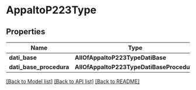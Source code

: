 # AppaltoP223Type

## Properties
Name | Type | Description | Notes
------------ | ------------- | ------------- | -------------
**dati_base** | **AllOfAppaltoP223TypeDatiBase** |  | [optional] 
**dati_base_procedura** | **AllOfAppaltoP223TypeDatiBaseProcedura** |  | [optional] 

[[Back to Model list]](../README.md#documentation-for-models) [[Back to API list]](../README.md#documentation-for-api-endpoints) [[Back to README]](../README.md)

